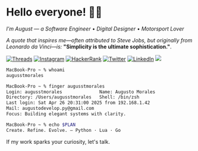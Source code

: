 # Hello everyone! 👋🏼

*I’m August — a Software Engineer* • *Digital Designer* • *Motorsport Lover*
<br>

*A quote that inspires me—often attributed to Steve Jobs, but originally from Leonardo da Vinci—is:* **"Simplicity is the ultimate sophistication."**.



[![Threads](https://img.shields.io/badge/-Threads-000000?style=flat&logo=threads&logoColor=white)](https://www.threads.net/@augusst_morales)
[![Instagram](https://img.shields.io/badge/-Instagram-ffffff?style=flat&logo=instagram&logoColor=000000)](https://www.instagram.com/augusst_morales/)
[![HackerRank](https://img.shields.io/badge/-HackerRank-000000?style=flat&logo=hackerrank&logoColor=white)](https://www.hackerrank.com/profile/AugusstMorales)
[![Twitter](https://img.shields.io/badge/-Twitter-ffffff?style=flat&logo=x&logoColor=000000)](https://x.com/Augusst_morales)
[![LinkedIn](https://img.shields.io/badge/-LinkedIn-000000?style=flat&logo=linkedin&logoColor=white)](https://www.linkedin.com/in/augusstmorales/)
![](https://komarev.com/ghpvc/?username=AugusstMorales&style=flat&color=000000)




``` zsh
MacBook-Pro ~ % whoami
augusstmorales

MacBook-Pro ~ % finger augusstmorales
Login: augusstmorales              Name: Augusto Morales
Directory: /Users/augusstmorales   Shell: /bin/zsh
Last login: Sat Apr 26 20:31:00 2025 from 192.168.1.42
Mail: augustodevelop.py@gmail.com
Focus: Building elegant systems with clarity.

MacBook-Pro ~ % echo $PLAN
Create. Refine. Evolve. — Python · Lua · Go

```

If my work sparks your curiosity, let's talk.



